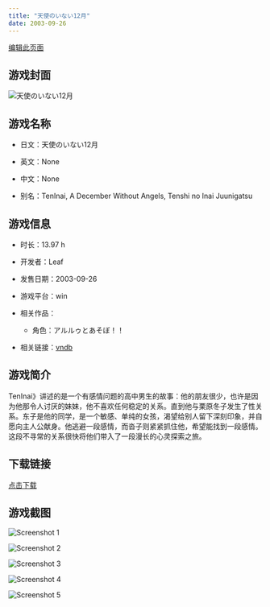 ```yaml
---
title: "天使のいない12月"
date: 2003-09-26
---
```

[编辑此页面](https://github.com/ACG-3/ADV3-source/blob/main/source/_posts/games/%E5%A4%A9%E4%BD%BF%E3%81%AE%E3%81%84%E3%81%AA%E3%81%8412%E6%9C%88.md)

## 游戏封面

![天使のいない12月](https%3A//pan.timero.xyz/onedrive/img_lib_001/%E5%A4%A9%E4%BD%BF%E3%81%AE%E3%81%84%E3%81%AA%E3%81%8412%E6%9C%88_cover.avif)


## 游戏名称

- 日文：天使のいない12月
- 英文：None
- 中文：None

- 别名：TenInai, A December Without Angels, Tenshi no Inai Juunigatsu


## 游戏信息

- 时长：13.97 h
- 开发者：Leaf
- 发售日期：2003-09-26
- 游戏平台：win
- 相关作品：
   - 角色：アルルゥとあそぼ！！

- 相关链接：[vndb](https://vndb.org/v21)


## 游戏简介

TenInai》讲述的是一个有感情问题的高中男生的故事：他的朋友很少，也许是因为他那令人讨厌的妹妹，他不喜欢任何稳定的关系。直到他与栗原冬子发生了性关系。东子是他的同学，是一个敏感、单纯的女孩，渴望给别人留下深刻印象，并自愿向主人公献身。他逃避一段感情，而沓子则紧紧抓住他，希望能找到一段感情。这段不寻常的关系很快将他们带入了一段漫长的心灵探索之旅。




## 下载链接

[点击下载](https://pan.timero.xyz/onedrive/adv_lib_001/%E5%A4%A9%E4%BD%BF%E3%81%AE%E3%81%84%E3%81%AA%E3%81%8412%E6%9C%88)


## 游戏截图


![Screenshot 1](https%3A//pan.timero.xyz/onedrive/img_lib_001/%E5%A4%A9%E4%BD%BF%E3%81%AE%E3%81%84%E3%81%AA%E3%81%8412%E6%9C%88_Screenshot_1.avif)

![Screenshot 2](https%3A//pan.timero.xyz/onedrive/img_lib_001/%E5%A4%A9%E4%BD%BF%E3%81%AE%E3%81%84%E3%81%AA%E3%81%8412%E6%9C%88_Screenshot_2.avif)

![Screenshot 3](https%3A//pan.timero.xyz/onedrive/img_lib_001/%E5%A4%A9%E4%BD%BF%E3%81%AE%E3%81%84%E3%81%AA%E3%81%8412%E6%9C%88_Screenshot_3.avif)

![Screenshot 4](https%3A//pan.timero.xyz/onedrive/img_lib_001/%E5%A4%A9%E4%BD%BF%E3%81%AE%E3%81%84%E3%81%AA%E3%81%8412%E6%9C%88_Screenshot_4.avif)

![Screenshot 5](https%3A//pan.timero.xyz/onedrive/img_lib_001/%E5%A4%A9%E4%BD%BF%E3%81%AE%E3%81%84%E3%81%AA%E3%81%8412%E6%9C%88_Screenshot_5.avif)


